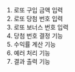 1. 로또 구입 금액 입력
2. 로또 당첨 번호 입력
3. 로또 보너스 번호 입력
4. 당첨 번호 결정 기능 
5. 수익률 계산 기능 
6. 예러 처리 기능 
7. 결과 출력 기능